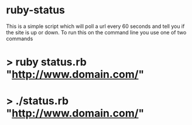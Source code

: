 ruby-status
===========

This is a simple script which will poll a url every 60 seconds and tell you if the site is up or down.
To run this on the command line you use one of two commands

# > ruby status.rb "http://www.domain.com/"

# > ./status.rb "http://www.domain.com/"
